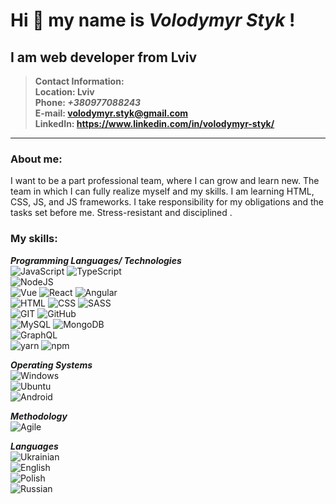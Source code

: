 # Hi 👋 my name is *Volodymyr Styk* !
## I am web developer from Lviv
>**Contact Information:**  
**Location: Lviv**  
**Phone: _+380977088243_**  
**E-mail: volodymyr.styk@gmail.com**  
**LinkedIn: https://www.linkedin.com/in/volodymyr-styk/**  
  
--- 
### About me:  
  
I want to be a part professional team, where I can grow and learn new. The team in which I can fully realize myself and my skills. I am learning HTML, CSS, JS, and JS frameworks. I take responsibility for my obligations and the tasks set before me. Stress-resistant and disciplined .  

### My skills:  
**_Programming Languages/ Technologies_**  
![JavaScript](https://img.shields.io/badge/-JavaScript-090909?style=plastic&logo=JavaScript) ![TypeScript](https://img.shields.io/badge/-TypeScript-090909?style=plastic&logo=TypeScript)  
![NodeJS](https://img.shields.io/badge/-NodeJS-090909?style=plastic&logo=nodedotjs)  
![Vue](https://img.shields.io/badge/-Vue-090909?style=plastic&logo=vuedotjs) ![React](https://img.shields.io/badge/-React-090909?style=plastic&logo=react) ![Angular](https://img.shields.io/badge/-Angular-090909?style=plastic&logo=angular)  
![HTML](https://img.shields.io/badge/-HTML-090909?style=plastic&logo=html5) ![CSS](https://img.shields.io/badge/-CSS-090909?style=plastic&logo=css3) ![SASS](https://img.shields.io/badge/-SASS-090909?style=plastic&logo=sass)  
![GIT](https://img.shields.io/badge/-GIT-090909?style=plastic&logo=git) ![GitHub](https://img.shields.io/badge/-GitHub-090909?style=plastic&logo=github)  
![MySQL](https://img.shields.io/badge/-MySQL-090909?style=plastic&logo=mysql) ![MongoDB](https://img.shields.io/badge/-MongoDB-090909?style=plastic&logo=MongoDB)  
![GraphQL](https://img.shields.io/badge/-GraphQL-090909?style=plastic&logo=graphql)  
![yarn](https://img.shields.io/badge/-yarn-090909?style=plastic&logo=yarn) ![npm](https://img.shields.io/badge/-npm-090909?style=plastic&logo=npm)  

**_Operating Systems_**  
![Windows](https://img.shields.io/badge/-Windows-090909?style=plastic&logo=windows)  
![Ubuntu](https://img.shields.io/badge/-Ubuntu-090909?style=plastic&logo=ubuntu)  
![Android](https://img.shields.io/badge/-Android-090909?style=plastic&logo=android)  

**_Methodology_**  
![Agile](https://img.shields.io/badge/-Agile-090909?style=plastic&logo=agile)  

**_Languages_**  
![Ukrainian](https://img.shields.io/badge/Ukrainian-native-yellowgreen)  
![English](https://img.shields.io/badge/English-intermediate-yellowgreen)  
![Polish](https://img.shields.io/badge/Polish-elementary-yellowgreen)  
![Russian](https://img.shields.io/badge/Russian-intermediate-yellowgreen)  

